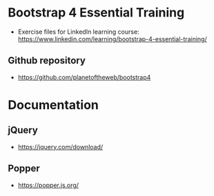 # Bootstrap 4 Essential Training

- Exercise files for LinkedIn learning course: https://www.linkedin.com/learning/bootstrap-4-essential-training/

## Github repository

- https://github.com/planetoftheweb/bootstrap4

# Documentation
## jQuery
- https://jquery.com/download/

## Popper
- https://popper.js.org/
